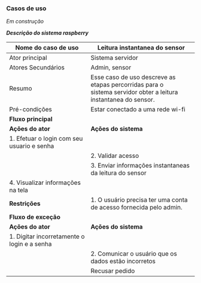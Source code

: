 ### Casos de uso 

*Em construção*

***Descrição do sistema raspberry***

| Nome do caso de uso                         | Leitura instantanea do sensor                                |
| ------------------------------------------- | ------------------------------------------------------------ |
| Ator principal                              | Sistema servidor                                             |
| Atores Secundários                          | Admin, sensor                                                |
| Resumo                                      | Esse caso de uso descreve as etapas percorridas para o <br/>sistema servidor obter a leitura instantanea do sensor. |
| Pré-condições                               | Estar conectado a uma rede wi-fi                             |
| **Fluxo principal**                         |                                                              |
| **Ações do ator**                           | **Ações do sistema**                                         |
| 1. Efetuar o login com seu usuario e senha  |                                                              |
|                                             | 2. Validar acesso                                            |
|                                             | 3. Enviar informações instantaneas da leitura do sensor      |
| 4. Visualizar informações na tela           |                                                              |
| **Restrições**                              | 1. O usuário precisa ter uma conta de acesso fornecida pelo admin. |
| **Fluxo de exceção**                        |                                                              |
| **Ações do ator**                           | **Ações do sistema**                                         |
| 1. Digitar incorretamente o login e a senha |                                                              |
|                                             | 2. Comunicar o usuário que os dados estão incorretos         |
|                                             | Recusar pedido                                               |

